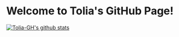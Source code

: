 # Welcome to Tolia's GitHub Page!

[![Tolia-GH's github stats](https://github-readme-stats.vercel.app/api?username=Tolia-GH)](https://github.com/Tolia-GH/github-readme-stats)
<!--
**Tolia-GH/Tolia-GH** is a ✨ _special_ ✨ repository because its `README.md` (this file) appears on your GitHub profile.

Here are some ideas to get you started:

- 🔭 I’m currently working on ...
- 🌱 I’m currently learning ...
- 👯 I’m looking to collaborate on ...
- 🤔 I’m looking for help with ...
- 💬 Ask me about ...
- 📫 How to reach me: ...
- 😄 Pronouns: ...
- ⚡ Fun fact: ...
-->
